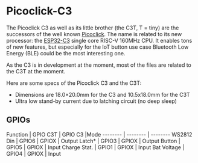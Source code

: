 # Picoclick-C3

The Picoclick C3 as well as its little brother (the C3T, T = tiny) are the successors of the well known [Picoclick](https://github.com/makermoekoe/Picoclick). The name is related to its new processor: the [ESP32-C3](https://www.espressif.com/sites/default/files/documentation/esp32-c3_datasheet_en.pdf) single core RISC-V 160MHz CPU. It enables tons of new features, but especially for the IoT button use case Bluetooth Low Energy (BLE) could be the most interesting one.

As the C3 is in development at the moment, most of the files are related to the C3T at the moment.

Here are some specs of the Picoclick C3 and the C3T:
- Dimensions are 18.0×20.0mm for the C3 and 10.5x18.0mm for the C3T
- Ultra low stand-by current due to latching circuit (no deep sleep)

## GPIOs


Function | GPIO C3T | GPIO C3 |Mode
-------- | -------- | --------
WS2812 Din | GPIO6 | GPIOX | Output
Latch* | GPIO3 | GPIOX | Output
Button | GPIO5 | GPIOX | Input
Charge Stat. | GPIO1  | GPIOX | Input
Bat Voltage | GPIO4 | GPIOX | Input
